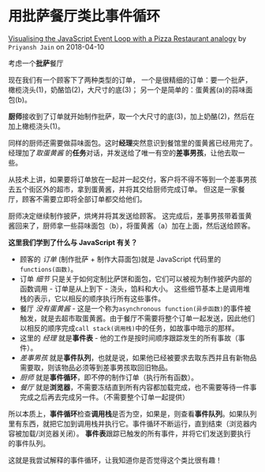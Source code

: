 <!--
 * @Author: Hom Yan
 * @Date: 2019-05-20 20:36:04
 * @LastEditors: Hom Yan
 * @LastEditTime: 2019-06-12 11:58:09
 -->

# 用批萨餐厅类比事件循环

[Visualising the JavaScript Event Loop with a Pizza Restaurant analogy](https://dev.to/presto412/visualising-the-javascript-event-loop-with-a-pizza-restaurant-analogy-47a8) by `Priyansh Jain` on 2018-04-10

考虑一个**批萨**餐厅

现在我们有一个顾客下了两种类型的订单，
一个是很精细的订单：要一个批萨，橄榄浇头(1)，奶酪馅(2)，大尺寸的底(3)；
另一个是简单的：蛋黄酱(a)的蒜味面包(b)。

**厨师**接收到了订单就开始制作批萨，取一个大尺寸的底(3)，加上奶酪(2)，然后在加上橄榄浇头(1)。

同样的厨师还需要做蒜味面包。这时**经理**突然意识到餐馆里的蛋黄酱已经用完了。经理加了<i>取蛋黄酱</i> 的**任务**对话，并发送给了唯一有空的**差事男孩**，让他去取一些。

从技术上讲，如果要将订单放在一起并一起交付，客户将不得不等到一个差事男孩去五个街区外的超市，拿到蛋黄酱，并将其交给厨师完成订单。 但这是一家餐厅，顾客不需要立即将全部订单都交给他们。

厨师决定继续制作披萨，烘烤并将其发送给顾客。
这完成后，差事男孩带着蛋黄酱回来了，厨师拿一些蒜味面包（b），将蛋黄酱（a）加在上面，然后送给顾客。

**这里我们学到了什么与 JavaScript 有关？**

- 顾客的 <i>订单</i> (制作批萨 + 制作大蒜面包)就是 JavaScript 代码里的`functions(函数)`。
- 订单 <i>细节</i> 只是关于如何定制比萨饼和面包，它们可以被视为制作披萨内部的函数调用 - 订单是从上到下 - 浇头，馅料和大小。 这些细节基本上是调用堆栈的表示，它以相反的顺序执行所有这些事件。
- 餐厅 <i>没有蛋黄酱</i> - 这是一个称为`asynchronous function(异步函数)`的事件被触发，就是去超市取蛋黄酱。由于餐厅不需要将整个订单一起发送，因此他们以相反的顺序完成`call stack(调用栈)`中的任务，如故事中暗示的那样。
- 这里的 <i>经理</i> 就是**事件表** - 他的工作是按时间顺序跟踪发生的所有事故（事件）。
- <i>差事男孩</i> 就是**事件队列**，也就是说，如果他已经被要求去取东西并且有新物品需要取，则该物品必须等到差事男孩取回旧物品。
- <i>厨师</i> 就是**事件循环**，即不停的制作订单（执行所有函数）。
- <i>餐厅</i> 就是**浏览器**，不需要冻结直到所有内容都加载完成，也不需要等待一件事完成之后再去完成另一件。（不需要整个订单一起提供）

所以本质上，**事件循环**检查**调用栈**是否为空，如果是，则查看**事件队列**。如果队列里有东西，就把它加到调用栈并执行它。事件循环不断运行，直到结束（浏览器内容被加载/浏览器关闭）。 **事件表**跟踪已触发的所有事件，并将它们发送到要执行的事件队列。

这就是我尝试解释的事件循环，让我知道你是否觉得这个类比很有趣！
